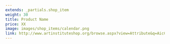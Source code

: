 ```yaml
---
extends: _partials.shop_item
weight: 30
title: Product Name
price: XX
image: images/shop_items/calendar.png
link: http://www.artinstituteshop.org/browse.aspx?view=Attribute&q=AicCollection#!/products
---
```

